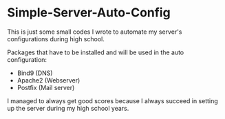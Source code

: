 # Simple-Server-Auto-Config
This is just some small codes I wrote to automate my server's configurations during high school.

Packages that have to be installed and will be used in the auto configuration:
- Bind9 (DNS)
- Apache2 (Webserver)
- Postfix (Mail server)

I managed to always get good scores because I always succeed in setting up the server during my high school years.
